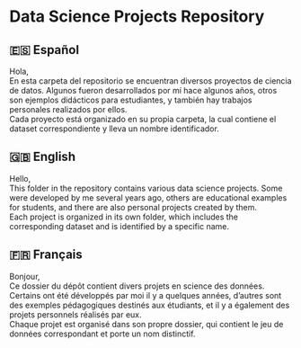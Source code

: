 # Data Science Projects Repository

## 🇪🇸 Español
Hola,  
En esta carpeta del repositorio se encuentran diversos proyectos de ciencia de datos. Algunos fueron desarrollados por mí hace algunos años, otros son ejemplos didácticos para estudiantes, y también hay trabajos personales realizados por ellos.  
Cada proyecto está organizado en su propia carpeta, la cual contiene el dataset correspondiente y lleva un nombre identificador.

## 🇬🇧 English
Hello,  
This folder in the repository contains various data science projects. Some were developed by me several years ago, others are educational examples for students, and there are also personal projects created by them.  
Each project is organized in its own folder, which includes the corresponding dataset and is identified by a specific name.

## 🇫🇷 Français
Bonjour,  
Ce dossier du dépôt contient divers projets en science des données. Certains ont été développés par moi il y a quelques années, d’autres sont des exemples pédagogiques destinés aux étudiants, et il y a également des projets personnels réalisés par eux.  
Chaque projet est organisé dans son propre dossier, qui contient le jeu de données correspondant et porte un nom distinctif.

